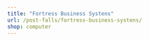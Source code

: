 ```yaml
---
title: "Fortress Business Systens"
url: /post-falls/fortress-business-systens/
shop: computer
---
```

